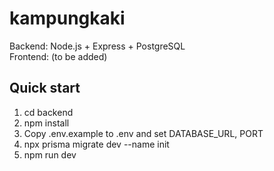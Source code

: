 ﻿# kampungkaki

Backend: Node.js + Express + PostgreSQL  
Frontend: (to be added)

## Quick start
1. cd backend
2. npm install
3. Copy .env.example to .env and set DATABASE_URL, PORT
4. npx prisma migrate dev --name init
5. npm run dev
